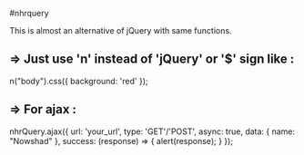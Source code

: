 #nhrquery

This is almost an alternative of jQuery with same functions.

=> Just use 'n' instead of 'jQuery' or '$' sign like : 
------------------------------------------------------

n("body").css({
    background: 'red'
});

=> For ajax : 
-------------
nhrQuery.ajax({
    url: 'your_url',
    type: 'GET'/'POST',
    async: true,
    data: { name: "Nowshad" },
    success: (response) => {
        alert(response);
    }
});